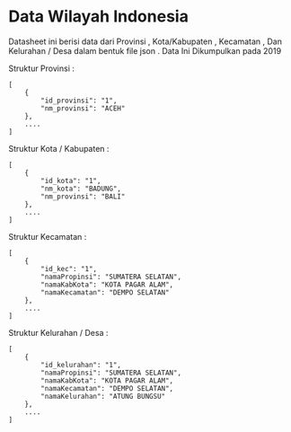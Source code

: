 
# Data Wilayah Indonesia


Datasheet ini berisi data dari Provinsi , Kota/Kabupaten , Kecamatan , Dan Kelurahan / Desa dalam bentuk file json . Data Ini Dikumpulkan pada 2019

Struktur  Provinsi :

    [
        {
            "id_provinsi": "1",
            "nm_provinsi": "ACEH"
        },
        ....
    ]

Struktur  Kota / Kabupaten :

    [
        {
            "id_kota": "1",
            "nm_kota": "BADUNG",
            "nm_provinsi": "BALI"
        },
        ....
    ]

Struktur  Kecamatan :

    [
        {
            "id_kec": "1",
            "namaPropinsi": "SUMATERA SELATAN",
            "namaKabKota": "KOTA PAGAR ALAM",
            "namaKecamatan": "DEMPO SELATAN"
        },
        ....
    ]
Struktur  Kelurahan  / Desa :

    [
        {
            "id_kelurahan": "1",
            "namaPropinsi": "SUMATERA SELATAN",
            "namaKabKota": "KOTA PAGAR ALAM",
            "namaKecamatan": "DEMPO SELATAN",
            "namaKelurahan": "ATUNG BUNGSU"
        },
        ....
    ]